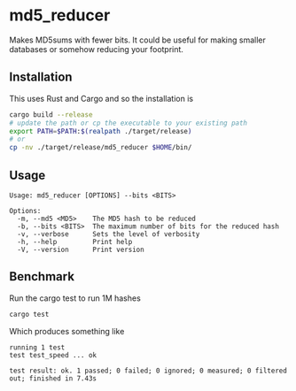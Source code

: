 # md5_reducer

Makes MD5sums with fewer bits.
It could be useful for making smaller databases or somehow reducing your footprint.

## Installation

This uses Rust and Cargo and so the installation is

```bash
cargo build --release
# update the path or cp the executable to your existing path
export PATH=$PATH:$(realpath ./target/release)
# or 
cp -nv ./target/release/md5_reducer $HOME/bin/
```

## Usage

```text
Usage: md5_reducer [OPTIONS] --bits <BITS>

Options:
  -m, --md5 <MD5>    The MD5 hash to be reduced
  -b, --bits <BITS>  The maximum number of bits for the reduced hash
  -v, --verbose      Sets the level of verbosity
  -h, --help         Print help
  -V, --version      Print version
```

## Benchmark

Run the cargo test to run 1M hashes

```bash
cargo test
```

Which produces something like

```text
running 1 test
test test_speed ... ok

test result: ok. 1 passed; 0 failed; 0 ignored; 0 measured; 0 filtered out; finished in 7.43s
```
